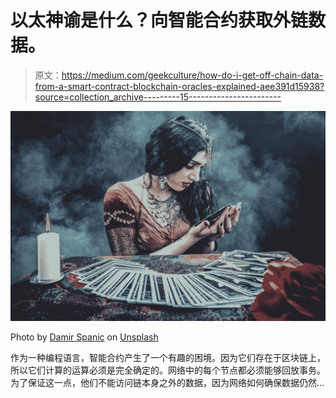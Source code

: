 # 以太神谕是什么？向智能合约获取外链数据。

> 原文：<https://medium.com/geekculture/how-do-i-get-off-chain-data-from-a-smart-contract-blockchain-oracles-explained-aee391d15938?source=collection_archive---------15----------------------->

![](img/7857af5b5451cf2040c1b8ed049dee55.png)

Photo by [Damir Spanic](https://unsplash.com/@spanic?utm_source=medium&utm_medium=referral) on [Unsplash](https://unsplash.com?utm_source=medium&utm_medium=referral)

作为一种编程语言，智能合约产生了一个有趣的困境。因为它们存在于区块链上，所以它们计算的运算必须是完全确定的。网络中的每个节点都必须能够回放事务。为了保证这一点，他们不能访问链本身之外的数据，因为网络如何确保数据仍然…